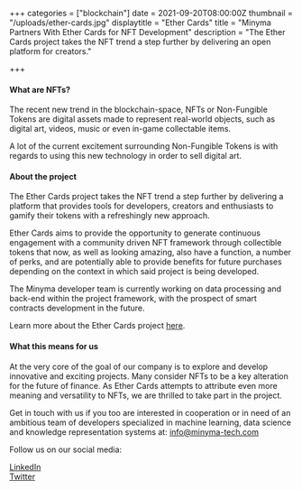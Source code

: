 +++
categories = ["blockchain"]
date = 2021-09-20T08:00:00Z
thumbnail = "/uploads/ether-cards.jpg"
displaytitle = "Ether Cards"
title = "Minyma Partners With Ether Cards for NFT Development"
description = "The Ether Cards project takes the NFT trend a step further by delivering an open platform for creators."

+++
#### What are NFTs?

The recent new trend in the blockchain-space, NFTs or Non-Fungible Tokens are digital assets made to represent real-world objects, such as digital art, videos, music or even in-game collectable items.

A lot of the current excitement surrounding Non-Fungible Tokens is with regards to using this new technology in order to sell digital art.

#### About the project

The Ether Cards project takes the NFT trend a step further by delivering a platform that provides tools for developers, creators and enthusiasts to gamify their tokens with a refreshingly new approach.

Ether Cards aims to provide the opportunity to generate continuous engagement with a community driven NFT framework through collectible tokens that now, as well as looking amazing, also have a function, a number of perks, and are potentially able to provide benefits for future purchases depending on the context in which said project is being developed.

The Minyma developer team is currently working on data processing and back-end within the project framework, with the prospect of smart contracts development in the future.

Learn more about the Ether Cards project [here](https://ether.cards/cards.html "Ether Cards website").

#### What this means for us

At the very core of the goal of our company is to explore and develop innovative and exciting projects. Many consider NFTs to be a key alteration for the future of finance. As Ether Cards attempts to attribute even more meaning and versatility to NFTs, we are thrilled to take part in the project.

Get in touch with us if you too are interested in cooperation or in need of an ambitious team of developers specialized in machine learning, data science and knowledge representation systems at: [info@minyma-tech.com](mailto:info@minyma-tech.com)

Follow us on our social media:

[LinkedIn](https://www.linkedin.com/company/minyma-technologies "LinkedIn")  
[Twitter](https://twitter.com/MinymaTech "Twitter")